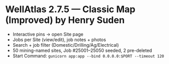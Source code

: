 # WellAtlas 2.7.5 — Classic Map (Improved) by Henry Suden

- Interactive pins → open Site page
- Jobs per Site (view/edit), job notes + photos
- Search + job filter (Domestic/Drilling/Ag/Electrical)
- 50 mining-named sites, Job #25001–25050 seeded, 2 pre-deleted
- Start Command: `gunicorn app:app --bind 0.0.0.0:$PORT --timeout 120`
